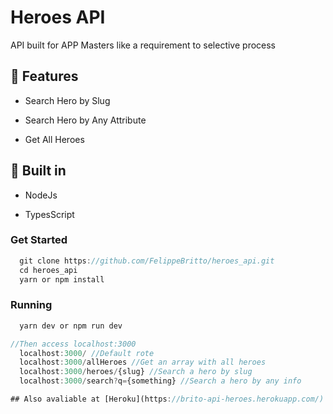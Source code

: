 # Heroes API

API built for APP Masters like a requirement to selective process

## :pushpin: Features

* Search Hero by Slug

* Search Hero by Any Attribute

* Get All Heroes

## :wrench: Built in

* NodeJs

* TypesScript

### Get Started 

``` javascript
  git clone https://github.com/FelippeBritto/heroes_api.git
  cd heroes_api
  yarn or npm install
``` 
### Running

``` js 
  yarn dev or npm run dev

//Then access localhost:3000
  localhost:3000/ //Default rote
  localhost:3000/allHeroes //Get an array with all heroes
  localhost:3000/heroes/{slug} //Search a hero by slug
  localhost:3000/search?q={something} //Search a hero by any info

## Also avaliable at [Heroku](https://brito-api-heroes.herokuapp.com/) {routes above}
```
